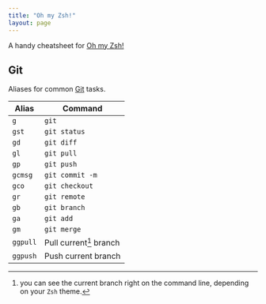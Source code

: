```yaml
---
title: "Oh my Zsh!"
layout: page
---
```


A handy cheatsheet for [Oh my Zsh!](https://github.com/robbyrussell/oh-my-zsh)

## Git

Aliases for common [Git](http://www.git-scm.com/) tasks.

| Alias    | Command                 |
|----------|-------------------------|
| `g`      | `git`                   |
| `gst`    | `git status`            |
| `gd`     | `git diff`              |
| `gl`     | `git pull`              |
| `gp`     | `git push`              |
| `gcmsg`  | `git commit -m`         |
| `gco`    | `git checkout`          |
| `gr`     | `git remote`            |
| `gb`     | `git branch`            |
| `ga`     | `git add`               |
| `gm`     | `git merge`             |
| `ggpull` | Pull current[^1] branch |
| `ggpush` | Push current branch     |

[^1]: you can see the current branch right on the command line, depending on your `Zsh` theme.
